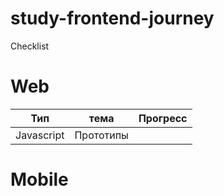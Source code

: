 # study-frontend-journey
Checklist

# Web

 Тип| тема | Прогресс
------------ | ------------- | -------------
Javascript | Прототипы  | 


# Mobile



